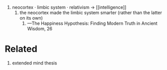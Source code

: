 1. neocortex · limbic system · relativism → [[intelligence]]
	1. the neocortex made the limbic system smarter (rather than the latter on its own)
		1. —The Happiness Hypothesis: Finding Modern Truth in Ancient Wisdom, 26

# Related
1. extended mind thesis